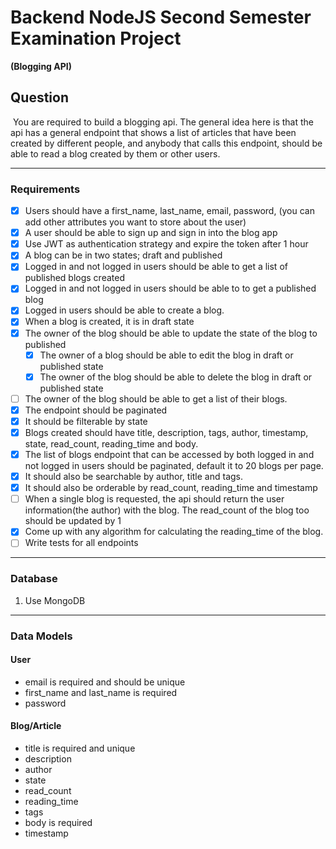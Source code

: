 # Backend NodeJS Second Semester Examination Project
**(Blogging API)**

## Question
​
You are required to build a blogging api. The general idea here is that the api has a general endpoint that shows a list of articles that have been created by different people, and anybody that calls this endpoint, should be able to read a blog created by them or other users.
___
### Requirements​
- [x] Users should have a first_name, last_name, email, password, (you can add other attributes you want to store about the user)
- [x] A user should be able to sign up and sign in into the blog app
- [x] Use JWT as authentication strategy and expire the token after 1 hour
- [x] A blog can be in two states; draft and published
- [x] Logged in and not logged in users should be able to get a list of published blogs created
- [x] Logged in and not logged in users should be able to to get a published blog
- [x] Logged in users should be able to create a blog.
- [x] When a blog is created, it is in draft state
- [x] The owner of the blog should be able to update the state of the blog to published
    - [x] The owner of a blog should be able to edit the blog in draft or published state
    - [x] The owner of the blog should be able to delete the blog in draft or published state
- [ ] The owner of the blog should be able to get a list of their blogs. 
- [x] The endpoint should be paginated
- [X] It should be filterable by state
- [x] Blogs created should have title, description, tags, author, timestamp, state, read_count, reading_time and body.
- [x] The list of blogs endpoint that can be accessed by both logged in and not logged in users should be paginated, default it to 20 blogs per page. 
- [X] It should also be searchable by author, title and tags.
- [x] It should also be orderable by read_count, reading_time and timestamp
- [ ] When a single blog is requested, the api should return the user information(the author) with the blog. The read_count of the blog too should be updated by 1
- [x] Come up with any algorithm for calculating the reading_time of the blog.
- [ ] Write tests for all endpoints
___
### Database
1. Use MongoDB
___
### Data Models

#### User ​
- email is required and should be unique
- first_name and last_name is required
- password
​
#### Blog/Article
- title is required and unique
- description
- author
- state
- read_count
- reading_time
- tags
- body is required
- timestamp
